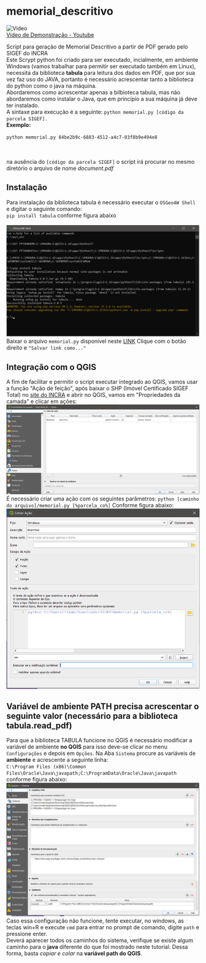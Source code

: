 # memorial_descritivo

![Video](https://img.youtube.com/vi/Mcih2ajWie4/0.jpg)<br>[Video de Demonstração - Youtube](https://youtu.be/Mcih2ajWie4)

Script para geração de Memorial Descritivo a partir de PDF gerado pelo SIGEF do INCRA<br>
Este Scrypt python foi criado para ser executado, incialmente, em ambiente Windows (vamos trabalhar para permitir ser executado também em Linux), necessita da biblioteca <b>tabula</b> para leitura dos dados em PDF, que por sua vez faz uso do JAVA, portanto é necessário acrescentar tanto a biblioteca do python como o java na máquina.<br>
  Abordaremos como acrescentar apenas a bilbioteca tabula, mas não abordaremos como instalar o Java, que em princípio a sua máquina já deve ter instalado. <br>
A sintaxe para execução é a seguinte: `python memorial.py [código da parcela SIGEF].`
<b><br>Exemplo:</b>

`python memorial.py 84be2b9c-6883-4512-a4c7-03f8b9e494e8`

<br><br>na ausência do `[código da parcela SIGEF]` o script irá procurar no mesmo diretório o arquivo de nome <i>document.pdf</i><br>

## Instalação
  Para instalação da biblioteca tabula é necessário executar o `OSGeo4W Shell` e digitar o seguinte comando:<br>
  `pip install tabula` conforme figura abaixo<br><br>
  ![teste](https://github.com/mlbraga82/memorial_descritivo/blob/b2cae23c33babb97613e98fc0ac4bf9c55aaa235/Imagem_04.png)
 <br>
Baixar o arquivo `memorial.py` disponível neste [LINK](https://github.com/mlbraga82/memorial_descritivo/raw/main/memorial.py) Clique com o botão direito e `"Salvar link como..."`
## Integração com o QGIS
   A fim de facilitar e permitir o script executar integrado ao QGIS, vamos usar a função "Ação de feição", após baixar o SHP (Imóvel Certificado SIGEF Total) no [site do INCRA](https://certificacao.incra.gov.br/csv_shp/export_shp.py) e abrir no QGIS, vamos em "Propriedades da camada" e clicar em ações:
  ![Ações](https://github.com/mlbraga82/memorial_descritivo/blob/b2cae23c33babb97613e98fc0ac4bf9c55aaa235/Imagem_02.png)
  <br>É necessário criar uma ação com os seguintes parâmetros:
  `python [caminho do arquivo]/memorial.py [%parcela_co%]`
  Conforme figura abaixo:<br>
  ![Editar Ação](https://github.com/mlbraga82/memorial_descritivo/blob/b2cae23c33babb97613e98fc0ac4bf9c55aaa235/Imagem_01.png)


## Variável de ambiente PATH precisa acrescentar o seguinte valor (necessário para a biblioteca tabula.read_pdf)
Para que a biblioteca TABULA funcione no QGIS é necessário modificar a variável de ambiente **no QGIS** para isso deve-se clicar no menu `Configurações` e depois em `Opções`. Na Aba `Sistema` procure as variáveis de **ambiente** e acrescente a seguinte linha:<br> `C:\Program Files (x86)\Common Files\Oracle\Java\javapath;C:\ProgramData\Oracle\Java\javapath` conforme figura abaixo:<br>
![ambiente](https://github.com/mlbraga82/memorial_descritivo/blob/b2cae23c33babb97613e98fc0ac4bf9c55aaa235/Imagem_03.png)
<br>
Caso essa configuração não funcione, tente executar, no windows, as teclas win+R e execute `cmd` para entrar no prompt de comando, digite `path` e pressione enter.<br>
Deverá aparecer todos os caminhos do sistema, verifique se existe algum caminho para o **java** diferente do que foi mostrado neste tutorial. Dessa forma, basta *copiar e colar* na **variável path do QGIS**.
